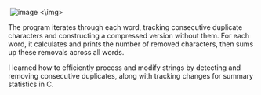 <img> ![image](https://github.com/user-attachments/assets/96804105-6469-4c16-900e-3f9e5bd3da66) <\img>

The program iterates through each word, tracking consecutive duplicate characters and constructing a compressed version without them. For each word, it calculates and prints the number of removed characters, then sums up these removals across all words.


I learned how to efficiently process and modify strings by detecting and removing consecutive duplicates, along with tracking changes for summary statistics in C.
